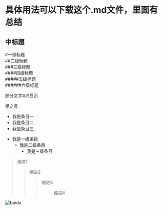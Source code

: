 <!-- =上面的文本是大标题，=个数无限制 -->
具体用法可以下载这个.md文件，里面有总结
=======

<!-- -上面的文本是中标题，-个数无限制 -->
中标题
------

<!-- #等级标题 -->
<!-- 使用html5中的<br>实现换行 -->
#一级标题<br>
##二级标题<br>
###三级标题<br>
####四级标题<br>
#####五级标题<br>
######六级标题<br>

<!-- 部分文字高亮显示,使用``实现 -->
部分文字`高亮`显示

<!-- 文字超链接 -->
[星之灵](http://www.fosunling.com "复星星灵")

<!-- 列出条目时，每条前面圆点的写法，圆点的实现方法*加一个空格 -->
* 我是条目一
* 我是条目二
* 我是条目三
<!-- 二三级条目,二级条目的圆点是tab+*+空格，三级条目的圆点是两个tab+*+空格 -->
* 我是一级条目
    * 我是二级条目
        * 我是三级条目

<!-- 缩进>,缩进多少就用多少个> -->
>缩进1
>>缩进2
>>>缩进3
>>>>缩进4

<!-- 插入图片，实现方法叹号! + 方括号[ ] + 括号( ) 其中括号里是图片的URL -->
![baidu](http://www.baidu.com/img/bdlogo.gif)
